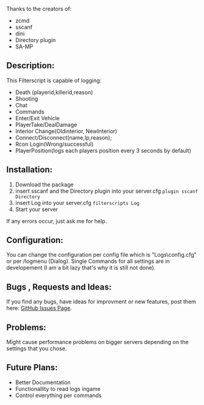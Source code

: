 Thanks to the creators of:
- zcmd
- sscanf
- dini
- Directory plugin
- SA-MP

## Description:

This Filterscript is capable of logging:

- Death (playerid,killerid,reason)
- Shooting
- Chat
- Commands
- Enter/Exit Vehicle
- PlayerTake/DealDamage
- Interior Change(Oldinterior, NewInterior)
- Connect/Disconnect(name,Ip,reason);
- Rcon Login(Wrong/successful)
- PlayerPosition(logs each players position every 3 seconds by default)

## Installation:

1. Download the package
2. insert sscanf and the Directory plugin into your server.cfg `plugin sscanf Directory`
3. insert Log into your server.cfg `filterscripts Log`
4. Start your server

If any errors occur, just ask me for help.

## Configuration:

You can change the configuration per config file which is "Logs\config.cfg" or per /logmenu (Dialog).
Single Commands for all settings are in developement (I am a bit lazy that's why it is still not done).

## Bugs , Requests and Ideas:

If you find any bugs, have ideas for improvment or new features, post them here: [GitHub Issues Page](https://github.com/Bios-Marcel/SA-MP_Log/issues).

## Problems:

Might cause performance problems on bigger servers depending on the settings that you chose.

## Future Plans:

- Better Documentation
- Functionallity to read logs ingame
- Control everything per commands

